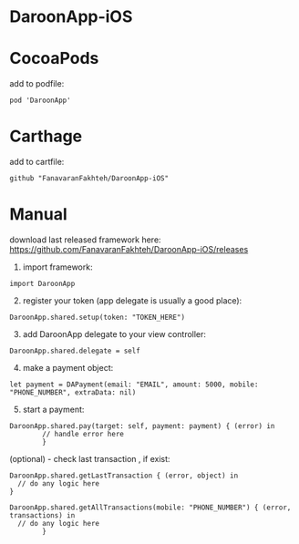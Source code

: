 # DaroonApp-iOS



# CocoaPods
add to podfile:
```
pod 'DaroonApp'
```

# Carthage
add to cartfile:
```
github "FanavaranFakhteh/DaroonApp-iOS"
```

# Manual
download last released framework here:
https://github.com/FanavaranFakhteh/DaroonApp-iOS/releases


1. import framework:
```
import DaroonApp
```

2. register your token (app delegate is usually a good place):
```
DaroonApp.shared.setup(token: "TOKEN_HERE")
```
3. add DaroonApp delegate to your view controller:
```
DaroonApp.shared.delegate = self
```
4. make a payment object:
```
let payment = DAPayment(email: "EMAIL", amount: 5000, mobile: "PHONE_NUMBER", extraData: nil)
```
5. start a payment:
```
DaroonApp.shared.pay(target: self, payment: payment) { (error) in
        // handle error here
        }
```
(optional) - check last transaction , if exist:
```
DaroonApp.shared.getLastTransaction { (error, object) in
  // do any logic here
}
```

```
DaroonApp.shared.getAllTransactions(mobile: "PHONE_NUMBER") { (error, transactions) in
  // do any logic here
        }
```

